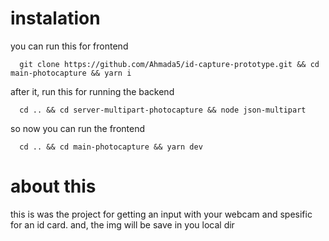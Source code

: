 # instalation 
you can run this for frontend
```
  git clone https://github.com/Ahmada5/id-capture-prototype.git && cd main-photocapture && yarn i
```
after it, run this for running the backend
```
  cd .. && cd server-multipart-photocapture && node json-multipart
```
so now you can run the frontend
```
  cd .. && cd main-photocapture && yarn dev
```

# about this
this is was the project for getting an input with your webcam and spesific for an id card. and, the img will be save in you local dir
